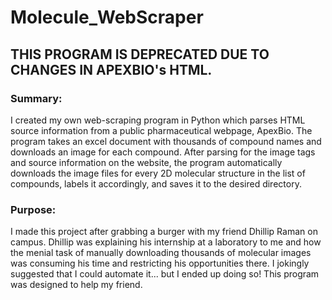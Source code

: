 # Molecule_WebScraper
## THIS PROGRAM IS DEPRECATED DUE TO CHANGES IN APEXBIO's HTML.
### Summary:
I created my own web-scraping program in Python which parses HTML source information from a public pharmaceutical webpage, ApexBio. The program takes an excel document with thousands of compound names and downloads an image for each compound. After parsing for the image tags and source information on the website, the program automatically downloads the image files for every 2D molecular structure in the list of compounds, labels it accordingly, and saves it to the desired directory. 

### Purpose:
I made this project after grabbing a burger with my friend Dhillip Raman on campus. Dhillip was explaining his internship at a laboratory to me and how the menial task of manually downloading thousands of molecular images was consuming his time and restricting his opportunities there. I jokingly suggested that I could automate it... but I ended up doing so! This program was designed to help my friend.
